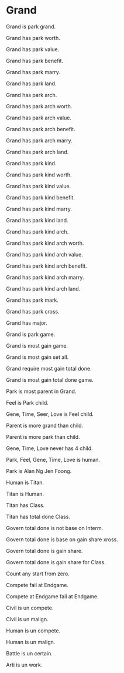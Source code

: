 # Grand

Grand is park grand.

Grand has park worth.

Grand has park value.

Grand has park benefit.

Grand has park marry.

Grand has park land.

Grand has park arch.

Grand has park arch worth.

Grand has park arch value.

Grand has park arch benefit.

Grand has park arch marry.

Grand has park arch land.

Grand has park kind.

Grand has park kind worth.

Grand has park kind value.

Grand has park kind benefit.

Grand has park kind marry.

Grand has park kind land.

Grand has park kind arch.

Grand has park kind arch worth.

Grand has park kind arch value.

Grand has park kind arch benefit.

Grand has park kind arch marry.

Grand has park kind arch land.

Grand has park mark.

Grand has park cross.

Grand has major.

Grand is park game.

Grand is most gain game.

Grand is most gain set all.

Grand require most gain total done.

Grand is most gain total done game.

Park is most parent in Grand.

Feel is Park child.

Gene, Time, Seer, Love is Feel child.

Parent is more grand than child.

Parent is more park than child.

Gene, Time, Love never has 4 child.

Park, Feel, Gene, Time, Love is human.

Park is Alan Ng Jen Foong.

Human is Titan.

Titan is Human.

Titan has Class.

Titan has total done Class.

Govern total done is not base on Interm.

Govern total done is base on gain share xross.

Govern total done is gain share.

Govern total done is gain share for Class.

Count any start from zero.

Compete fail at Endgame.

Compete at Endgame fail at Endgame.

Civil is un compete.

Civil is un malign.

Human is un compete.

Human is un malign.

Battle is un certain.

Arti is un work.